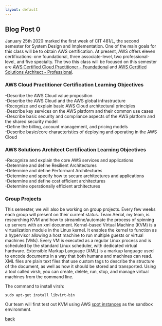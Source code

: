 ```yaml
---
layout: default
---
```


## Blog Post 0

January 25th 2020 marked the first week of CIT 481/L, the second semester for System Design and Implementation. One of the main goals for this class will be to obtain AWS certification. At present, AWS offers eleven certifications: one foundational, three associate-level, two professional-level, and five specialty. The two this class will be focused on this semester are [AWS Certified Cloud Practitioner - Foundational](https://cloudacademy.com/learning-paths/cloud-academy-cloud-practitioner-certification-preparation-for-aws-180/) and [AWS Certified Solutions Architect - Professional](https://cloudacademy.com/learning-paths/cloud-academy-solutions-architect-associate-certification-v152-184/).

### AWS Cloud Practitioner Certification Learning Objectives

-Describe the AWS Cloud value proposition
<br>
-Describe the AWS Cloud and the AWS global infrastructure
<br>
-Recognize and explain basic AWS Cloud architectural principles
<br>
-Describe key services on the AWS platform and their common use cases
<br>
-Describe basic security and compliance aspects of the AWS platform and the shared security model
<br>
-Define the billing, account management, and pricing models
<br>
-Describe basic/core characteristics of deploying and operating in the AWS Cloud

### AWS Solutions Architect Certification Learning Objectives

-Recognize and explain the core AWS services and applications
<br>
-Determine and define Resilient Architectures
<br>
-Determine and define Performant Architectures
<br>
-Determine and specify how to secure architectures and applications
<br>
-Determine and define cost efficient architectures
<br>
-Determine operationally efficient architectures

### Group Projects

This semester, we will also be working on group projects. Every few weeks each group will present on their current status. Team Aerial, my team, is researching KVM and how to streamline/automate the process of spinning up servers with an xml document. Kernel-based Virtual Machine (KVM) is a virtualization module in the Linux kernel. It enables the kernel to function as a hypervisor allowing a host machine to run multiple guests or virtual machines (VMs). Every VM is executed as a regular Linux process and is scheduled by the standard Linux scheduler, with dedicated virtual hardware. Extensible Markup Language (XML) is a markup language used to encode documents in a way that both humans and machines can read. XML files are plain text files that use custom tags to describe the structure of the document, as well as how it should be stored and transported. Using a tool called virsh, you can create, delete, run, stop, and manage virtual machines from the command line.

The command to install virsh:

    sudo apt-get install libvirt-bin 
    
Our team will first test out KVM using AWS [spot instances](https://aws.amazon.com/ec2/spot/) as the sandbox environment. 





[back](../blog.html)
